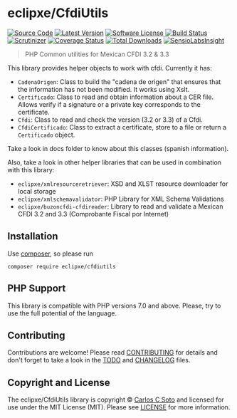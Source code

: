 # eclipxe/CfdiUtils

[![Source Code][badge-source]][source]
[![Latest Version][badge-release]][release]
[![Software License][badge-license]][license]
[![Build Status][badge-build]][build]
[![Scrutinizer][badge-quality]][quality]
[![Coverage Status][badge-coverage]][coverage]
[![Total Downloads][badge-downloads]][downloads]
[![SensioLabsInsight][badge-sensiolabs]][sensiolabs]

> PHP Common utilities for Mexican CFDI 3.2 & 3.3

This library provides helper objects to work with cfdi. Currently it has:

- `CadenaOrigen`: Class to build the "cadena de origen" that ensures that the information
  has not been modified. It works using Xslt.
- `Certificado`: Class to read and obtain information about a CER file.
  Allows verify if a signature or a private key corresponds to the certificate.
- `Cfdi`: Class to read and check the version (3.2 or 3.3) of a Cfdi.
- `CfdiCertificado`: Class to extract a certificate, store to a file or return a `Certificado` object.

Take a look in docs folder to know about this classes (spanish information).

Also, take a look in other helper libraries that can be used in combination with this library:
- `eclipxe/xmlresourceretriever`: XSD and XLST resource downloader for local storage
- `eclipxe/xmlschemavalidator`: PHP Library for XML Schema Validations
- `eclipxe/buzoncfdi-cfdireader`: Library to read and validate a Mexican CFDI 3.2 and 3.3 (Comprobante Fiscal por Internet)

## Installation

Use [composer](https://getcomposer.org/), so please run
```shell
composer require eclipxe/cfdiutils
```


## PHP Support

This library is compatible with PHP versions 7.0 and above.
Please, try to use the full potential of the language.


## Contributing

Contributions are welcome! Please read [CONTRIBUTING][] for details
and don't forget to take a look in the [TODO][] and [CHANGELOG][] files.


## Copyright and License

The eclipxe/CfdiUtils library is copyright © [Carlos C Soto](http://eclipxe.com.mx/)
and licensed for use under the MIT License (MIT). Please see [LICENSE][] for more information.


[contributing]: https://github.com/eclipxe13/CfdiUtils/blob/master/CONTRIBUTING.md
[changelog]: https://github.com/eclipxe13/CfdiUtils/blob/master/docs/CHANGELOG.md
[todo]: https://github.com/eclipxe13/CfdiUtils/blob/master/docs/TODO.md

[source]: https://github.com/eclipxe13/CfdiUtils
[release]: https://github.com/eclipxe13/CfdiUtils/releases
[license]: https://github.com/eclipxe13/CfdiUtils/blob/master/LICENSE
[build]: https://travis-ci.org/eclipxe13/CfdiUtils?branch=master
[quality]: https://scrutinizer-ci.com/g/eclipxe13/CfdiUtils/
[sensiolabs]: https://insight.sensiolabs.com/projects/:INSIGHT_UUID
[coverage]: https://scrutinizer-ci.com/g/eclipxe13/CfdiUtils/code-structure/master
[downloads]: https://packagist.org/packages/eclipxe/CfdiUtils

[badge-source]: http://img.shields.io/badge/source-eclipxe13/CfdiUtils-blue.svg?style=flat-square
[badge-release]: https://img.shields.io/github/release/eclipxe13/CfdiUtils.svg?style=flat-square
[badge-license]: https://img.shields.io/badge/license-MIT-brightgreen.svg?style=flat-square
[badge-build]: https://img.shields.io/travis/eclipxe13/CfdiUtils/master.svg?style=flat-square
[badge-quality]: https://img.shields.io/scrutinizer/g/eclipxe13/CfdiUtils/master.svg?style=flat-square
[badge-sensiolabs]: https://insight.sensiolabs.com/projects/:INSIGHT_UUID/mini.png
[badge-coverage]: https://img.shields.io/scrutinizer/coverage/g/eclipxe13/CfdiUtils/master.svg?style=flat-square
[badge-downloads]: https://img.shields.io/packagist/dt/eclipxe/CfdiUtils.svg?style=flat-square
